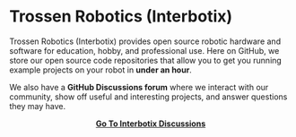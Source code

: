# Trossen Robotics (Interbotix)

Trossen Robotics (Interbotix) provides open source robotic hardware and software for education, hobby, and professional use. Here on GitHub, we store our open source code repositories that allow you to get you running example projects on your robot in **under an hour**.

We also have a **GitHub Discussions forum** where we interact with our community, show off useful and interesting projects, and answer questions they may have.

<p align="center"><strong><a href="https://github.com/Interbotix/.github/discussions">Go To Interbotix Discussions</a></strong></p>
